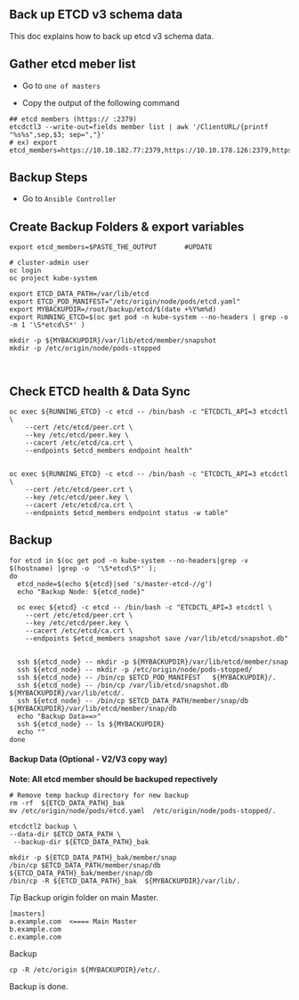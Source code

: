 Back up ETCD v3 schema data
------------------------------

This doc explains how to back up etcd v3 schema data. 

## Gather etcd meber list

- Go to `one of masters`

- Copy the output of the following command
```
## etcd members (https:// :2379)
etcdctl3 --write-out=fields member list | awk '/ClientURL/{printf "%s%s",sep,$3; sep=","}'
# ex) export etcd_members=https://10.10.182.77:2379,https://10.10.178.126:2379,https://10.10.178.125:2379
```

## Backup Steps
- Go to `Ansible Controller`


## Create Backup Folders & export variables
```
export etcd_members=$PASTE_THE_OUTPUT       #UPDATE

# cluster-admin user
oc login 
oc project kube-system

export ETCD_DATA_PATH=/var/lib/etcd
export ETCD_POD_MANIFEST="/etc/origin/node/pods/etcd.yaml"
export MYBACKUPDIR=/root/backup/etcd/$(date +%Y%m%d)
export RUNNING_ETCD=$(oc get pod -n kube-system --no-headers | grep -o -m 1 '\S*etcd\S*' )

mkdir -p ${MYBACKUPDIR}/var/lib/etcd/member/snapshot
mkdir -p /etc/origin/node/pods-stopped



```

## Check ETCD health & Data Sync
```
oc exec ${RUNNING_ETCD} -c etcd -- /bin/bash -c "ETCDCTL_API=3 etcdctl \
    --cert /etc/etcd/peer.crt \
    --key /etc/etcd/peer.key \
    --cacert /etc/etcd/ca.crt \
    --endpoints $etcd_members endpoint health"


oc exec ${RUNNING_ETCD} -c etcd -- /bin/bash -c "ETCDCTL_API=3 etcdctl \
    --cert /etc/etcd/peer.crt \
    --key /etc/etcd/peer.key \
    --cacert /etc/etcd/ca.crt \
    --endpoints $etcd_members endpoint status -w table"
```

## Backup 
```
for etcd in $(oc get pod -n kube-system --no-headers|grep -v $(hostname) |grep -o  '\S*etcd\S*' );
do
  etcd_node=$(echo ${etcd}|sed 's/master-etcd-//g')
  echo "Backup Node: ${etcd_node}"

  oc exec ${etcd} -c etcd -- /bin/bash -c "ETCDCTL_API=3 etcdctl \
    --cert /etc/etcd/peer.crt \
    --key /etc/etcd/peer.key \
    --cacert /etc/etcd/ca.crt \
    --endpoints $etcd_members snapshot save /var/lib/etcd/snapshot.db"


  ssh ${etcd_node} -- mkdir -p ${MYBACKUPDIR}/var/lib/etcd/member/snap
  ssh ${etcd_node} -- mkdir -p /etc/origin/node/pods-stopped/
  ssh ${etcd_node} -- /bin/cp $ETCD_POD_MANIFEST   ${MYBACKUPDIR}/.
  ssh ${etcd_node} -- /bin/cp /var/lib/etcd/snapshot.db ${MYBACKUPDIR}/var/lib/etcd/. 
  ssh ${etcd_node} -- /bin/cp $ETCD_DATA_PATH/member/snap/db ${MYBACKUPDIR}/var/lib/etcd/member/snap/db
  echo "Backup Data==>"
  ssh ${etcd_node} -- ls ${MYBACKUPDIR}
  echo ""
done 
```


  #### Backup Data (Optional - V2/V3 copy way) 
  **Note: All etcd member should be backuped repectively**
  ```
  # Remove temp backup directory for new backup
  rm -rf  ${ETCD_DATA_PATH}_bak 
  mv /etc/origin/node/pods/etcd.yaml  /etc/origin/node/pods-stopped/.

  etcdctl2 backup \
  --data-dir $ETCD_DATA_PATH \
   --backup-dir ${ETCD_DATA_PATH}_bak

  mkdir -p ${ETCD_DATA_PATH}_bak/member/snap
  /bin/cp $ETCD_DATA_PATH/member/snap/db ${ETCD_DATA_PATH}_bak/member/snap/db
  /bin/cp -R ${ETCD_DATA_PATH}_bak  ${MYBACKUPDIR}/var/lib/.
  ```


*Tip*
Backup origin folder on main Master.
```
[masters]
a.example.com  <==== Main Master
b.example.com
c.example.com
```
Backup
```
cp -R /etc/origin ${MYBACKUPDIR}/etc/.
```



Backup is done.

